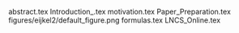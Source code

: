 abstract.tex
Introduction_.tex
motivation.tex
Paper_Preparation.tex
figures/eijkel2/default_figure.png
formulas.tex
LNCS_Online.tex
